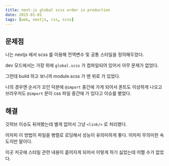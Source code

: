```yaml
---
title: next-js global scss order in production 
date: 2015-01-01
tags: [web, nextjs, css, scss]
---
```


## 문제점

나는 nextjs 에서 scss 를 이용해 전역변수 및 공통 스타일을 정의해두었다.

dev 모드에서는 가장 위에 ```global.scss``` 가 컴파일되어 있어서 아무 문제가 없었다. 

그런데 build 하고 보니까 module.scss 가 맨 위로 가 있었다.

나의 경우엔 순서가 꼬인 덕분에 ```@import```  중간에 가게 되어서 
폰트도 이상하게 나오고 
브라우저도 ```@import``` 문이 css 파일 중간에 가 있다고 이슈를 뱉었다.


## 해결

깃허브 이슈도 뒤져봤는데 별게 없어서 그냥  ```<link/>``` 로 처리했다. 

어차피 이 방법이 파일을 병렬로 로딩해서 성능이 유의미하게 좋다. 어차피 무의미한 속도지만 말이다.

이곳 저곳에 스타일 관련 내용이 흩어지게 되어서 이렇게 하기 싫었는데 어쩔 수가 없었다.
